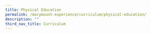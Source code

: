 ```yaml
---
title: Physical Education
permalink: /marymount-experience/curriculum/physical-education/
description: ""
third_nav_title: Curriculum
---
```

